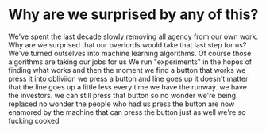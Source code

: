 # Why are we surprised by any of this?

We've spent the last decade slowly removing all agency from our own work. Why are we surprised that our overlords would take that last step for us? We've turned outselves into machine learning algorithms. Of course those algorithms are
taking our jobs for us We run "experiments" in the hopes of finding what works and then the moment we find a button that works we press it into obliviion we press a button and line goes up it doesn't matter that the line goes up a little
less every time we have the runway. we have the investors. we can still press that button so no wonder we're being replaced no wonder the people who had us press the button are now enamored by the machine that can press the button just as
well we're so fucking cooked
